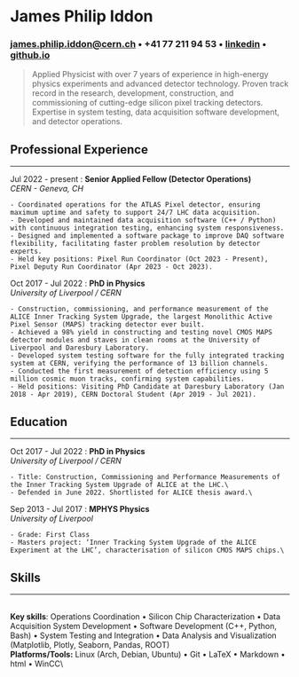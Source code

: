 <base target="_blank">

# James Philip Iddon
### <james.philip.iddon@cern.ch> • +41 77 211 94 53 • [linkedin](https://www.linkedin.com/in/j-p-iddon) • [github.io](https://jiddon.github.io) 

> Applied Physicist with over 7 years of experience in high-energy physics experiments and advanced detector technology. Proven track record in the research, development, construction, and commissioning of cutting-edge silicon pixel tracking detectors. Expertise in system testing, data acquisition software development, and detector operations.

## Professional Experience

---

Jul 2022 - present
:   **Senior Applied Fellow (Detector Operations)**\
    *CERN - Geneva, CH*

    - Coordinated operations for the ATLAS Pixel detector, ensuring maximum uptime and safety to support 24/7 LHC data acquisition.
    - Developed and maintained data acquisition software (C++ / Python) with continuous integration testing, enhancing system responsiveness.
    - Designed and implemented a software package to improve DAQ software flexibility, facilitating faster problem resolution by detector experts.
    - Held key positions: Pixel Run Coordinator (Oct 2023 - Present), Pixel Deputy Run Coordinator (Apr 2023 - Oct 2023).

Oct 2017 - Jul 2022
:   **PhD in Physics**\
    *University of Liverpool / CERN*
    
    - Construction, commissioning, and performance measurement of the ALICE Inner Tracking System Upgrade, the largest Monolithic Active Pixel Sensor (MAPS) tracking detector ever built.
    - Achieved a 98% yield in constructing and testing novel CMOS MAPS detector modules and staves in clean rooms at the University of Liverpool and Daresbury Laboratory.
    - Developed system testing software for the fully integrated tracking system at CERN, verifying the performance of 13 billion channels.
    - Conducted the first measurement of detection efficiency using 5 million cosmic muon tracks, confirming system capabilities.
    - Held positions: Visiting PhD Candidate at Daresbury Laboratory (Jan 2018 - Apr 2019), CERN Doctoral Student (Apr 2019 - Jul 2021).

## Education

---

Oct 2017 - Jul 2022
:   **PhD in Physics**\
    *University of Liverpool / CERN*

    - Title: Construction, Commissioning and Performance Measurements of the Inner Tracking System Upgrade of ALICE at the LHC.\
    - Defended in June 2022. Shortlisted for ALICE thesis award.\

Sep 2013 - Jul 2017
:   **MPHYS Physics**\
    *University of Liverpool*

    - Grade: First Class
    - Masters project: ‘Inner Tracking System Upgrade of the ALICE Experiment at the LHC’, characterisation of silicon CMOS MAPS chips.\

## Skills

---

\
**Key skills**: Operations Coordination • Silicon Chip Characterization • Data Acquisition System Development • Software Development (C++, Python, Bash) • System Testing and Integration • Data Analysis and Visualization (Matplotlib, Plotly, Seaborn, Pandas, ROOT) \
**Platforms/Tools:** Linux (Arch, Debian, Ubuntu) • Git • LaTeX • Markdown • html • WinCC\
